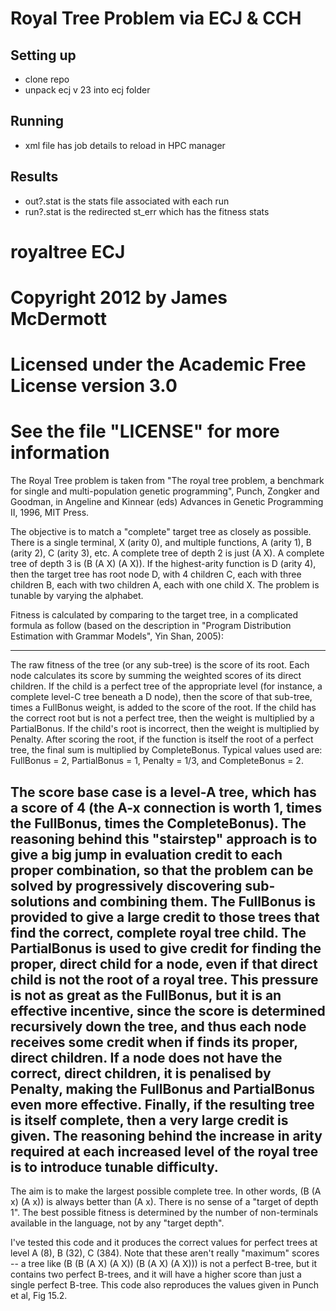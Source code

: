 # Royal Tree Problem via ECJ & CCH

## Setting up
- clone repo
- unpack ecj v 23 into ecj folder

## Running
- xml file has job details to reload in HPC manager

## Results
- out?.stat is the stats file associated with each run
- run?.stat is the redirected st_err which has the fitness stats



# royaltree ECJ
# Copyright 2012 by James McDermott
# Licensed under the Academic Free License version 3.0
# See the file "LICENSE" for more information

The Royal Tree problem is taken from "The royal tree problem, a
benchmark for single and multi-population genetic programming", Punch,
Zongker and Goodman, in Angeline and Kinnear (eds) Advances in Genetic
Programming II, 1996, MIT Press.

The objective is to match a "complete" target tree as closely as
possible. There is a single terminal, X (arity 0), and multiple
functions, A (arity 1), B (arity 2), C (arity 3), etc. A complete tree
of depth 2 is just (A X). A complete tree of depth 3 is (B (A X) (A
X)). If the highest-arity function is D (arity 4), then the target
tree has root node D, with 4 children C, each with three children B,
each with two children A, each with one child X. The problem is
tunable by varying the alphabet.

Fitness is calculated by comparing to the target tree, in a
complicated formula as follow (based on the description in "Program
Distribution Estimation with Grammar Models", Yin Shan, 2005):

---
The raw fitness of the tree (or any sub-tree) is the score of its
root. Each node calculates its score by summing the weighted scores of
its direct children. If the child is a perfect tree of the appropriate
level (for instance, a complete level-C tree beneath a D node), then
the score of that sub-tree, times a FullBonus weight, is added to the
score of the root. If the child has the correct root but is not a
perfect tree, then the weight is multiplied by a PartialBonus. If the
child's root is incorrect, then the weight is multiplied by
Penalty. After scoring the root, if the function is itself the root of
a perfect tree, the final sum is multiplied by CompleteBonus. Typical
values used are: FullBonus = 2, PartialBonus = 1, Penalty = 1/3, and
CompleteBonus = 2.

The score base case is a level-A tree, which has a score of 4 (the
A-x connection is worth 1, times the FullBonus, times the
CompleteBonus). The reasoning behind this "stairstep" approach is
to give a big jump in evaluation credit to each proper combination,
so that the problem can be solved by progressively discovering
sub-solutions and combining them. The FullBonus is provided to give
a large credit to those trees that find the correct, complete royal
tree child. The PartialBonus is used to give credit for finding the
proper, direct child for a node, even if that direct child is not
the root of a royal tree. This pressure is not as great as the
FullBonus, but it is an effective incentive, since the score is
determined recursively down the tree, and thus each node receives
some credit when if finds its proper, direct children. If a node
does not have the correct, direct children, it is penalised by
Penalty, making the FullBonus and PartialBonus even more effective.
Finally, if the resulting tree is itself complete, then a very
large credit is given. The reasoning behind the increase in arity
required at each increased level of the royal tree is to introduce
tunable difficulty.
---

The aim is to make the largest possible complete tree. In other words,
(B (A x) (A x)) is always better than (A x). There is no sense of a
"target of depth 1". The best possible fitness is determined by the
number of non-terminals available in the language, not by any "target
depth".

I've tested this code and it produces the correct values for perfect
trees at level A (8), B (32), C (384). Note that these aren't really
"maximum" scores -- a tree like (B (B (A X) (A X)) (B (A X) (A X))) is
not a perfect B-tree, but it contains two perfect B-trees, and it will
have a higher score than just a single perfect B-tree. This code also
reproduces the values given in Punch et al, Fig 15.2.
